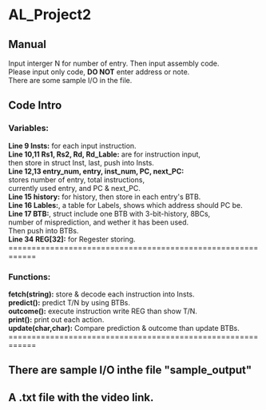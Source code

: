 # AL_Project2
## Manual
Input interger N for number of entry.
Then input assembly code.
<br/>
Please input only code, **DO NOT** enter address or note.
<br />
There are some sample I/O in the file.
<br />

## Code Intro<br/>

### Variables:<br/>
**Line 9 Insts:** for each input instruction.<br/>
**Line 10,11 Rs1, Rs2, Rd, Rd_Lable:** are for instruction input,<br/>
then store in struct Inst, last, push into Insts.<br/>
**Line 12,13 entry_num, entry, inst_num, PC, next_PC:**<br/>
stores number of entry, total instructions,<br/>
currently used entry, and PC & next_PC.<br/>
**Line 15 history:** for history, then store in each entry's BTB.<br/>
**Line 16 Lables:**, a table for Labels, shows which address should PC be.<br/>
**Line 17 BTB:**, struct include one BTB with 3-bit-history, 8BCs,<br/>
number of misprediction, and wether it has been used.<br/>
Then push into BTBs.<br/>
**Line 34 REG[32]:** for Regester storing.<br/>
============================================================<br/>

### Functions:<br/>
**fetch(string):** store & decode each instruction into Insts.<br/>
**predict():** predict T/N by using BTBs.<br/>
**outcome():** execute instruction write REG than show T/N.<br/>
**print():** print out each action.<br/>
**update(char,char):** Compare prediction & outcome than update BTBs.<br/>
============================================================<br/>
## There are sample I/O inthe file "sample_output"<br/>
## A .txt file with the video link.

